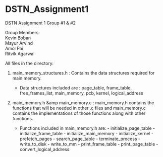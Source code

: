 # DSTN_Assignment1
DSTN Assignment 1 Group #1 &amp; #2

Group Members:<br>
Kevin Boban<br>
Mayur Arvind<br>
Amol Pai<br>
Ritvik Agarwal<br>

All files in the directory:<br>
1. main_memory_structures.h : Contains the data structures required for main memory. <br>
   - Data structures included are : page_table, frame_table, free_frames_list, main_memory, pcb, kernel, logical_address <br>

2. main_memory.h &amp main_memory.c : main_memory.h contains the functions that will be needed in other .c files and main_memory.c contains the implementations of those functions along with other functions.
   - Functions included in main_memory.h are:
         - initialize_page_table
         - initialize_frame_table
         - initialize_main_memory
         - initialize_kernel
         - prefetch_pages
         - search_page_table
         - terminate_process
         - write_to_disk
         - write_to_mm
         - print_frame_table
         - print_page_table
         - convert_logical_address
